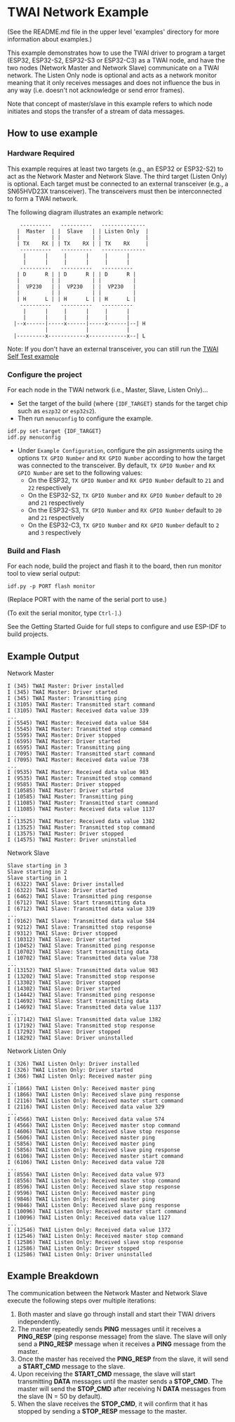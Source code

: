 # TWAI Network Example

(See the README.md file in the upper level 'examples' directory for more information about examples.)

This example demonstrates how to use the TWAI driver to program a target (ESP32, ESP32-S2, ESP32-S3 or ESP32-C3) as a TWAI node, and have the two nodes (Network Master and Network Slave) communicate on a TWAI network. The Listen Only node is optional and acts as a network monitor meaning that it only receives messages and does not influence the bus in any way (i.e. doesn't not acknowledge or send error frames).

Note that concept of master/slave in this example refers to which node initiates
and stops the transfer of a stream of data messages.

## How to use example

### Hardware Required

This example requires at least two targets (e.g., an ESP32 or ESP32-S2) to act as the Network Master and Network Slave. The third target (Listen Only) is optional. Each target must be connected to an external transceiver (e.g., a SN65HVD23X transceiver). The transceivers must then be interconnected to form a TWAI network.

The following diagram illustrates an example network:

```
    ----------   ----------   --------------
   |  Master  | |  Slave   | | Listen Only  |
   |          | |          | |              |
   | TX    RX | | TX    RX | | TX    RX     |
    ----------   ----------   --------------
     |      |     |      |     |      |
     |      |     |      |     |      |
    ----------   ----------   ----------
   | D      R | | D      R | | D      R |
   |          | |          | |          |
   |  VP230   | |  VP230   | |  VP230   |
   |          | |          | |          |
   | H      L | | H      L | | H      L |
    ----------   ----------   ----------
     |      |     |      |     |      |
     |      |     |      |     |      |
  |--x------|-----x------|-----x------|--| H
            |            |            |
  |---------x------------x------------x--| L

```

Note: If you don't have an external transceiver, you can still run the [TWAI Self Test example](../twai_self_test/README.md)

### Configure the project

For each node in the TWAI network (i.e., Master, Slave, Listen Only)...

* Set the target of the build (where `{IDF_TARGET}` stands for the target chip such as `eszp32` or `esp32s2`).
* Then run `menuconfig` to configure the example.

```
idf.py set-target {IDF_TARGET}
idf.py menuconfig
```

* Under `Example Configuration`, configure the pin assignments using the options `TX GPIO Number` and `RX GPIO Number` according to how the target was connected to the transceiver. By default, `TX GPIO Number` and `RX GPIO Number` are set to the following values:
    * On the ESP32, `TX GPIO Number` and `RX GPIO Number` default to `21` and `22` respectively
    * On the ESP32-S2, `TX GPIO Number` and `RX GPIO Number` default to `20` and `21` respectively
    * On the ESP32-S3, `TX GPIO Number` and `RX GPIO Number` default to `20` and `21` respectively
    * On the ESP32-C3, `TX GPIO Number` and `RX GPIO Number` default to `2` and `3` respectively


### Build and Flash

For each node, build the project and flash it to the board, then run monitor tool to view serial output:

```
idf.py -p PORT flash monitor
```

(Replace PORT with the name of the serial port to use.)

(To exit the serial monitor, type ``Ctrl-]``.)

See the Getting Started Guide for full steps to configure and use ESP-IDF to build projects.

## Example Output

Network Master
```
I (345) TWAI Master: Driver installed
I (345) TWAI Master: Driver started
I (345) TWAI Master: Transmitting ping
I (3105) TWAI Master: Transmitted start command
I (3105) TWAI Master: Received data value 339
...
I (5545) TWAI Master: Received data value 584
I (5545) TWAI Master: Transmitted stop command
I (5595) TWAI Master: Driver stopped
I (6595) TWAI Master: Driver started
I (6595) TWAI Master: Transmitting ping
I (7095) TWAI Master: Transmitted start command
I (7095) TWAI Master: Received data value 738
...
I (9535) TWAI Master: Received data value 983
I (9535) TWAI Master: Transmitted stop command
I (9585) TWAI Master: Driver stopped
I (10585) TWAI Master: Driver started
I (10585) TWAI Master: Transmitting ping
I (11085) TWAI Master: Transmitted start command
I (11085) TWAI Master: Received data value 1137
...
I (13525) TWAI Master: Received data value 1382
I (13525) TWAI Master: Transmitted stop command
I (13575) TWAI Master: Driver stopped
I (14575) TWAI Master: Driver uninstalled
```

Network Slave
```
Slave starting in 3
Slave starting in 2
Slave starting in 1
I (6322) TWAI Slave: Driver installed
I (6322) TWAI Slave: Driver started
I (6462) TWAI Slave: Transmitted ping response
I (6712) TWAI Slave: Start transmitting data
I (6712) TWAI Slave: Transmitted data value 339
...
I (9162) TWAI Slave: Transmitted data value 584
I (9212) TWAI Slave: Transmitted stop response
I (9312) TWAI Slave: Driver stopped
I (10312) TWAI Slave: Driver started
I (10452) TWAI Slave: Transmitted ping response
I (10702) TWAI Slave: Start transmitting data
I (10702) TWAI Slave: Transmitted data value 738
...
I (13152) TWAI Slave: Transmitted data value 983
I (13202) TWAI Slave: Transmitted stop response
I (13302) TWAI Slave: Driver stopped
I (14302) TWAI Slave: Driver started
I (14442) TWAI Slave: Transmitted ping response
I (14692) TWAI Slave: Start transmitting data
I (14692) TWAI Slave: Transmitted data value 1137
...
I (17142) TWAI Slave: Transmitted data value 1382
I (17192) TWAI Slave: Transmitted stop response
I (17292) TWAI Slave: Driver stopped
I (18292) TWAI Slave: Driver uninstalled
```

Network Listen Only
```
I (326) TWAI Listen Only: Driver installed
I (326) TWAI Listen Only: Driver started
I (366) TWAI Listen Only: Received master ping
...
I (1866) TWAI Listen Only: Received master ping
I (1866) TWAI Listen Only: Received slave ping response
I (2116) TWAI Listen Only: Received master start command
I (2116) TWAI Listen Only: Received data value 329
...
I (4566) TWAI Listen Only: Received data value 574
I (4566) TWAI Listen Only: Received master stop command
I (4606) TWAI Listen Only: Received slave stop response
I (5606) TWAI Listen Only: Received master ping
I (5856) TWAI Listen Only: Received master ping
I (5856) TWAI Listen Only: Received slave ping response
I (6106) TWAI Listen Only: Received master start command
I (6106) TWAI Listen Only: Received data value 728
...
I (8556) TWAI Listen Only: Received data value 973
I (8556) TWAI Listen Only: Received master stop command
I (8596) TWAI Listen Only: Received slave stop response
I (9596) TWAI Listen Only: Received master ping
I (9846) TWAI Listen Only: Received master ping
I (9846) TWAI Listen Only: Received slave ping response
I (10096) TWAI Listen Only: Received master start command
I (10096) TWAI Listen Only: Received data value 1127
...
I (12546) TWAI Listen Only: Received data value 1372
I (12546) TWAI Listen Only: Received master stop command
I (12586) TWAI Listen Only: Received slave stop response
I (12586) TWAI Listen Only: Driver stopped
I (12586) TWAI Listen Only: Driver uninstalled

```

## Example Breakdown

The communication between the Network Master and Network Slave execute the following steps over multiple iterations:

1. Both master and slave go through install and start their TWAI drivers independently.
2. The master repeatedly sends **PING** messages until it receives a **PING_RESP** (ping response message) from the slave. The slave will only send a **PING_RESP** message when it receives a **PING** message from the master.
3. Once the master has received the **PING_RESP** from the slave, it will send a **START_CMD** message to the slave.
4. Upon receiving the **START_CMD** message, the slave will start transmitting **DATA** messages until the master sends a **STOP_CMD**. The master will send the **STOP_CMD** after receiving N **DATA** messages from the slave (N = 50 by default).
5. When the slave receives the **STOP_CMD**, it will confirm that it has stopped by sending a **STOP_RESP** message to the master.
